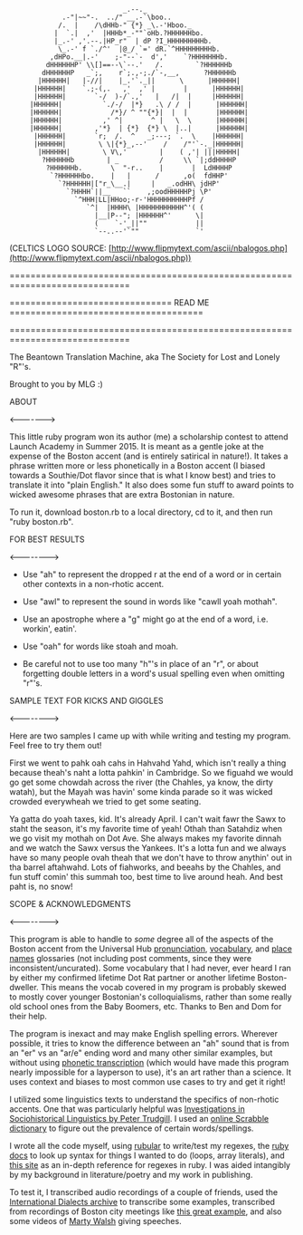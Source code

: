                                 _.--._
                 .-"|~~"-.  ../" __.-`\boo..
                /.  |    /\dHHb-" {*} _\.-'Hboo._
               |  `.|  ,'  |HHHb*_-""`oHb.?HHHHHHbo.
               |_.-' ,'.--.|HP_r"  | dP ?I_HHHHHHHHHb.
                \_.-' f `./^'  |@_/ `=' dR.`^HHHHHHHHHb.
              ,dHPo.__|.-'    ;-"--`-  d','    `?HHHHHHHb.
             dHHHHHHP' \\[]==--\`--.'   /.        `?HHHHHHb
            dHHHHHHP   _`;,    r`;.,-;./`-,__,      ?HHHHHHb
           |HHHHHH|   |-//|    |_.'`._||      \      |HHHHHH|
          |HHHHHH|    `.;-(,.   ,'  ,' |       |      |HHHHHH|
          |HHHHHH|       `-/  )-/`.,'   |   /|  |     |HHHHHH|
         |HHHHHH|          `./-/  |*}   .\ / /  |      |HHHHHH|
         |HHHHHH|            /*}/ ^ ""{*}|  |  |       |HHHHHH|
         |HHHHHH|          ,' ^|       ^ |   \  \      |HHHHHH|
         |HHHHHH|        ,'*}  | {*}  {*} \  |..|      |HHHHHH|
          |HHHHHH|       `r;  /.  ^   _;---; `.  \    |HHHHHH|
          |HHHHHH|        \ \|{*}_,--'    /    /"'`-._|HHHHHH|
           |HHHHHH|        \ V\,'        |    ( ,'| |||HHHHH|
            ?HHHHHHb        | _          /     \\ `|;ddHHHHP
             ?HHHHHHb.       \  "-r..    |       |  LdHHHHP
              `?HHHHHHbo.    |   |      /      ,o(  fdHHP'
                `?HHHHHH|["r_\__.|     |   _.odHH\ jdHP'
                  `?HHHH`||__   ``    ,;oodHHHHHPj \P'
                    `^HHH|LL|HHoo;-r-'HHHHHHHHHHPf /
                       `^|  |HHHH\ |HHHHHHHHHHH^'( (
                         |__|P--"; |HHHHHH^'      \|
                         (    `-'_||""            ||
                         `--..--'`""              `'  
(CELTICS LOGO SOURCE: [http://www.flipmytext.com/ascii/nbalogos.php](http://www.flipmytext.com/ascii/nbalogos.php))

=============================================================================

=============================== READ ME =====================================

=============================================================================

The Beantown Translation Machine, aka The Society for Lost and Lonely "R"'s. 

Brought to you by MLG :)

ABOUT

&lt;-------&gt;

This little ruby program won its author (me) a scholarship contest to attend Launch Academy in Summer 2015. It is meant as a gentle joke at the expense of the Boston accent (and is entirely satirical in nature!). It takes a phrase written more or less phonetically in a Boston accent (I biased towards a Southie/Dot flavor since that is what I know best) and tries to translate it into "plain English." It also does some fun stuff to award points to wicked awesome phrases that are extra Bostonian in nature. 

To run it, download boston.rb to a local directory, cd to it, and then run "ruby boston.rb".

FOR BEST RESULTS

&lt;--------&gt;

- Use "ah" to represent the dropped r at the end of a word or in certain other contexts in a non-rhotic accent.

- Use "awl" to represent the sound in words like "cawll yoah mothah".

- Use an apostrophe where a "g" might go at the end of a word, i.e. workin', eatin'.

- Use "oah" for words like stoah and moah.

- Be careful not to use too many "h"'s in place of an "r", or about forgetting double letters in a word's usual spelling even when omitting "r"'s.

SAMPLE TEXT FOR KICKS AND GIGGLES

&lt;--------&gt;

Here are two samples I came up with while writing and testing my program. Feel free to try them out!

First we went to pahk oah cahs in Hahvahd Yahd, which isn't really a thing because theah's naht a lotta pahkin' in Cambridge. So we figuahd we would go get some chowdah across the river (the Chahles, ya know, the dirty watah), but the Mayah was havin' some kinda parade so it was wicked crowded everywheah we tried to get some seating.

Ya gatta do yoah taxes, kid. It's already April. I can't wait fawr the Sawx to staht the season, it's my favorite time of yeah! Othah than Satahdiz when we go visit my mothah on Dot Ave. She always makes my favorite dinnah and we watch the Sawx versus the Yankees. It's a lotta fun and we always have so many people ovah theah that we don't have to throw anythin' out in tha barrel aftahwahd. Lots of fiahworks, and beeahs by the Chahles, and fun stuff comin' this summah too, best time to live around heah. And best paht is, no snow!


SCOPE & ACKNOWLEDGMENTS

&lt;--------&gt;

This program is able to handle to _some_ degree all of the aspects of the Boston accent from the Universal Hub [pronunciation](http://www.universalhub.com/glossary/pronunciation.html), [vocabulary](http://www.universalhub.com/glossary/a-b), and [place names](http://www.universalhub.com/glossary/wickedpn.html) glossaries (not including post comments, since they were inconsistent/uncurated). Some vocabulary that I had never, ever heard I ran by either my confirmed lifetime Dot Rat partner or another lifetime Boston-dweller. This means the vocab covered in my program is probably skewed to mostly cover younger Bostonian's colloquialisms, rather than some really old school ones from the Baby Boomers, etc. Thanks to Ben and Dom for their help.

The program is inexact and may make English spelling errors. Wherever possible, it tries to know the difference between an "ah" sound that is from an "er" vs an "ar/e" ending word and many other similar examples, but without using [phonetic transcription](http://en.wikipedia.org/wiki/Phonetic_transcription) (which would have made this program nearly impossible for a layperson to use), it's an art rather than a science. It uses context and biases to most common use cases to try and get it right!

I utilized some linguistics texts to understand the specifics of non-rhotic accents. One that was particularly helpful was [Investigations in Sociohistorical Linguistics by Peter Trudgill](http://www.cambridge.org/us/academic/subjects/languages-linguistics/sociolinguistics/investigations-sociohistorical-linguistics-stories-colonisation-and-contact). I used an [online Scrabble dictionary](http://www.morewords.com) to figure out the prevalence of certain words/spellings.

I wrote all the code myself, using [rubular](http://rubular.com/) to write/test my regexes, the [ruby docs](http://ruby-docs.org) to look up syntax for things I wanted to do (loops, array literals), and [this site](http://www.tutorialspoint.com/ruby/ruby_regular_expressions.htm) as an in-depth reference for regexes in ruby. I was aided intangibly by my background in literature/poetry and my work in publishing.

To test it, I transcribed audio recordings of a couple of friends, used the [International Dialects archive](http://www.dialectsarchive.com/massachusetts) to transcribe some examples, transcribed from recordings of Boston city meetings like [this great example](https://www.youtube.com/watch?v=RbK4cL3QSc0), and also some videos of [Marty Walsh](http://www.myfoxboston.com/story/27800960/schedule-released-for-first-9-olympic-community-meetings) giving speeches.
